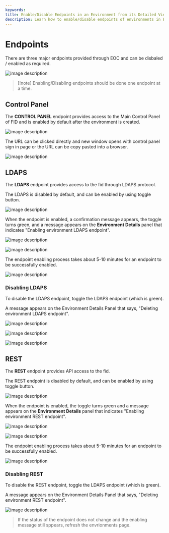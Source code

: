 ```yaml
---
keywords:
title: Enable/Disable Endpoints in an Environment from its Detailed View
description: Learn how to enable/disable endpoints of environments in Environment Operations Center.
---
```



# Endpoints

There are three major endpoints provided through EOC and can be disbaled / enabled as required.

![image description](images/endpoints.png)

> [!note] Enabling/Disabling endpoints should be done one endpoint at a time.

## Control Panel

The **CONTROL PANEL** endpoint provides access to the Main Control Panel of FID and is enabled by default after the environment is created.

![image description](images/cp-endpoint.png)

The URL can be clicked directly and new window opens with control panel sign in page or the URL can be copy pasted into a browser.

![image description](images/cp-login-page.png)

## LDAPS

The **LDAPS** endpoint provides access to the fid through LDAPS protocol.

The LDAPS is disabled by default, and can be enabled by using toggle button.

![image description](images/ldaps.png)

When the endpoint is enabled, a confirmation message appears, the toggle turns green, and a message appears on the **Environment Details** panel that indicates "Enabling environment LDAPS endpoint".

![image description](images/enable-ldaps-confirmation-init.png)

![image description](images/enable-ldaps.png)

The endpoint enabling process takes about 5-10 minutes for an endpoint to be successfully enabled.

![image description](images/enable-ldaps-confirmation.png)

### Disabling LDAPS

To disable the LDAPS endpoint, toggle the LDAPS endpoint (which is green).

A message appears on the Environment Details Panel that says, "Deleting environment LDAPS endpoint".

![image description](images/delete-ldaps-conf.png)

![image description](images/delete-ldaps.png)

![image description](images/delete-ldaps2.png)

## REST

The **REST** endpoint provides API access to the fid.

The REST endpoint is disabled by default, and can be enabled by using toggle button.

![image description](images/rest.png)

When the endpoint is enabled, the toggle turns green and a message appears on the **Environment Details** panel that indicates "Enabling environment REST endpoint".

![image description](images/enable-rest-conf-init.png)

![image description](images/enable-rest.png)

The endpoint enabling process takes about 5-10 minutes for an endpoint to be successfully enabled.

![image description](images/enable-rest-confirmation.png)

### Disabling REST

To disable the REST endpoint, toggle the LDAPS endpoint (which is green).

A message appears on the Environment Details Panel that says, "Deleting environment REST endpoint".

![image description](images/delete-rest.png)

> If the status of the endpoint does not change and the enabling message still sppears, refresh the envrionments page.

